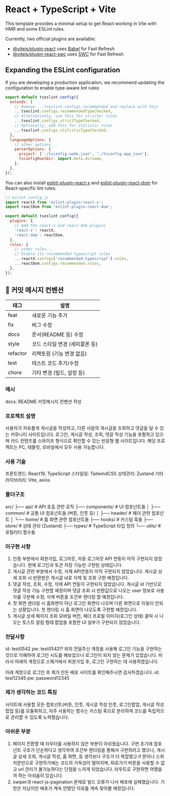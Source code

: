 # React + TypeScript + Vite

This template provides a minimal setup to get React working in Vite with HMR and some ESLint rules.

Currently, two official plugins are available:

- [@vitejs/plugin-react](https://github.com/vitejs/vite-plugin-react/blob/main/packages/plugin-react) uses [Babel](https://babeljs.io/) for Fast Refresh
- [@vitejs/plugin-react-swc](https://github.com/vitejs/vite-plugin-react/blob/main/packages/plugin-react-swc) uses [SWC](https://swc.rs/) for Fast Refresh

## Expanding the ESLint configuration

If you are developing a production application, we recommend updating the configuration to enable type-aware lint rules:

```js
export default tseslint.config({
  extends: [
    // Remove ...tseslint.configs.recommended and replace with this
    ...tseslint.configs.recommendedTypeChecked,
    // Alternatively, use this for stricter rules
    ...tseslint.configs.strictTypeChecked,
    // Optionally, add this for stylistic rules
    ...tseslint.configs.stylisticTypeChecked,
  ],
  languageOptions: {
    // other options...
    parserOptions: {
      project: ['./tsconfig.node.json', './tsconfig.app.json'],
      tsconfigRootDir: import.meta.dirname,
    },
  },
});
```

You can also install [eslint-plugin-react-x](https://github.com/Rel1cx/eslint-react/tree/main/packages/plugins/eslint-plugin-react-x) and [eslint-plugin-react-dom](https://github.com/Rel1cx/eslint-react/tree/main/packages/plugins/eslint-plugin-react-dom) for React-specific lint rules:

```js
// eslint.config.js
import reactX from 'eslint-plugin-react-x';
import reactDom from 'eslint-plugin-react-dom';

export default tseslint.config({
  plugins: {
    // Add the react-x and react-dom plugins
    'react-x': reactX,
    'react-dom': reactDom,
  },
  rules: {
    // other rules...
    // Enable its recommended typescript rules
    ...reactX.configs['recommended-typescript'].rules,
    ...reactDom.configs.recommended.rules,
  },
});
```

## 📝 커밋 메시지 컨벤션

| 태그     | 설명                           |
|----------|--------------------------------|
| feat     | 새로운 기능 추가               |
| fix      | 버그 수정                      |
| docs     | 문서(README 등) 수정           |
| style    | 코드 스타일 변경 (세미콜론 등) |
| refactor | 리팩토링 (기능 변경 없음)      |
| test     | 테스트 코드 추가/수정          |
| chore    | 기타 변경 (빌드, 설정 등)      |

### 예시
docs: README  커밋메시지 컨벤션 작성

### 프로젝트 설명
사용자가 자유롭게 게시글을 작성하고, 다른 사람의 게시글을 조회하고 댓글을 달 수 있는 커뮤니티 사이트입니다.
로그인, 게시글 작성, 조회, 댓글 작성 기능을 포함하고 있으며 카드 컨텐츠를 스와이프 형식으로 확인할 수 있는 반응형 웹 사이트입니다.
해당 프로젝트는 PC, 태블릿, 모바일에서 모두 사용 가능합니다.

### 사용 기술
프론트엔드: React19, TypeScript
스타일링: TailwindCSS
상태관리: Zustand
기타 라이브러리: Vite, axios

### 폴더구조
src/
├── api/                 # API 호출 관련 로직
├── components/          # UI 컴포넌트들 
│   ├── common/          # 공통 UI 컴포넌트들 (버튼, 인풋 등)
│   ├── header/          # 헤더 관련 컴포넌트
│   └── home/            # 홈 화면 관련 컴포넌트들
├── hooks/               # 커스텀 훅들
├── store/               # 상태 관리 (Zustand)
├── types/               # TypeScript 타입 정의
└── utils/               # 유틸리티 함수들

### 미구현 사항
1. 인증 부분에서 회원가입, 로그아웃, 자동 로그아웃 API 연동이 아직 구현되지 않았습니다. 현재 로그인과 토큰 저장 기능만 구현된 상태입니다.
2. 게시글 관련 부분에서 수정, 삭제 API연동이 아직 구현되지 않았습니다. 게시글 상세 조회 시 반환받은 게시글 id로 삭제 및 조회 구현 예정입니다.
3. 댓글 작성, 조회, 수정, 삭제 API 연동이 구현되지 않았습니다. 게시글 id 기반으로 댓글 작성 기능 구현할 예정이며 댓글 조회 시 반환값으로 나오는 user 정보로 사용자를 구분해 수정, 삭제 버튼을 조건부 렌더링 할 예정입니다.
4. 첫 화면 렌더링 시 홈화면이 아닌 로그인 화면이 나오며 다른 화면으로 이동이 안되는 상황입니다. 첫 렌더링 시 홈 화면이 나오도록 구현할 예정입니다.
5. 게시글 상세 페이지 조회 모바일 버전, 헤더 프로필 이미지(로그인 상태) 클릭 시 나오는 토스트 알림 형태 팝업을 포함한 UI 일부가 구현되지 않았습니다.

### 전달사항
id: test0542
pw: test0542!?
위의 전달주신 계정을 사용해 로그인 기능을 구현하는 것으로 이해하여 로그인 시도를 해보았으나 로그인이 되지 않는 문제가 있었습니다.
따라서 아래의 계정으로 스웨거에서 회원가입 후, 로그인 구현하는 데 사용하였습니다. 

아래 계정으로 로그인 후 제가 만든 배포 사이트를 확인해주시면 감사하겠습니다.
id: test12345
pw: password12345

### 제가 생각하는 코드 특징
사이트에 사용할 모든 컴포넌트(버튼, 인풋, 게시글 작성 인풋, 로그인팝업, 게시글 작성 팝업 등)를 모듈화하고, 자주 사용하는 함수는 커스텀 훅으로 분리하여 코드를 독립적으로 관리할 수 있도록 노력했습니다.

### 아쉬운 부분
1. 페이지 전환할 때 라우터를 사용하지 않은 부분이 아쉬웠습니다. 구현 초기에 컴포넌트 구조가 단순하다고 생각하여 조건부 렌더링을 통해서 구현하려고 했으나, 게시글 상세 조회, 게시글 작성, 홈 화면, 등 생각보다 구조가 더 복잡했고 if 문이나 스위치문만으로 구현하기에는 코드의 가독성이 떨어지며, 뒤로가기 버튼을 사용할 수 없고 url 관리가 불가능하다는 단점을 느끼게 되었습니다. 라우트로 구현하면 어땠을까 하는 아쉬움이 있습니다.
2. swiper과 react-js-pagination 문제로 빌드 오류가 나서 배포에 실패했습니다. 기한은 지났지만 배포가 계속 안됐던 이유를 계속 찾아볼 예정입니다.

